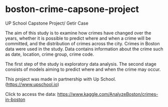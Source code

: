 # boston-crime-capsone-project
UP School Capstone Project/ Getir Case


The aim of this study is to examine how crimes have changed over the years, whether it is possible to predict where and when a crime will be committed, and the distribution of crimes across the city. Crimes in Boston data were used in the study. Data contains information about the crime such as date, location, crime group, crime code.

The first step of the study is exploratory data analysis. The second stage consists of models aiming to predict where and when the crime may occur.

This project was made in partnership with Up School. (https://www.upschool.io) 

Click to access the data: https://www.kaggle.com/AnalyzeBoston/crimes-in-boston
